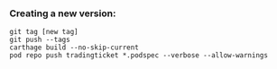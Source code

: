 ### Creating a new version:
```
git tag [new tag]
git push --tags
carthage build --no-skip-current
pod repo push tradingticket *.podspec --verbose --allow-warnings
```
